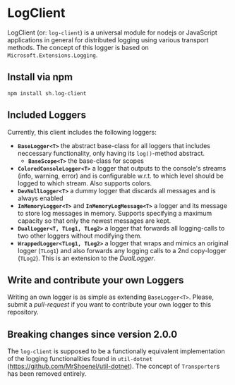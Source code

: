# LogClient
LogClient (or: `log-client`) is a universal module for nodejs or JavaScript applications in general for distributed logging using various transport methods. The concept of this logger is based on `Microsoft.Extensions.Logging`.

## Install via npm
`npm install sh.log-client`

## Included Loggers
Currently, this client includes the following loggers:
* __`BaseLogger<T>`__ the abstract base-class for all loggers that includes neccessary functionality, only having its `log()`-method abstract.
  * __`BaseScope<T>`__ the base-class for scopes
* __`ColoredConsoleLogger<T>`__ a logger that outputs to the console's streams (info, warning, error) and is configurable w.r.t. to which level should be logged to which stream. Also supports colors.
* __`DevNullLogger<T>`__ a dummy logger that discards all messages and is always enabled
* __`InMemoryLogger<T>`__ and __`InMemoryLogMessage<T>`__ a logger and its message to store log messages in memory. Supports specifying a maximum capacity so that only the newest messages are kept.
* __`DualLogger<T, TLog1, TLog2>`__ a logger that forwards all logging-calls to two other loggers without modifying them.
* __`WrappedLogger<TLog1, TLog2>`__ a logger that wraps and mimics an original logger (`TLog1`) and also forwards any logging calls to a 2nd copy-logger (`TLog2`). This is an extension to the *DualLogger*.

## Write and contribute your own Loggers
Writing an own logger is as simple as extending `BaseLogger<T>`. Please, submit a _pull-request_ if you want to contribute your own logger to this repository.


## Breaking changes since version 2.0.0
The `log-client` is supposed to be a functionally equivalent implementation of the logging functionalities found in `util-dotnet` (https://github.com/MrShoenel/util-dotnet).
The concept of `Transporter`s has been removed entirely.
